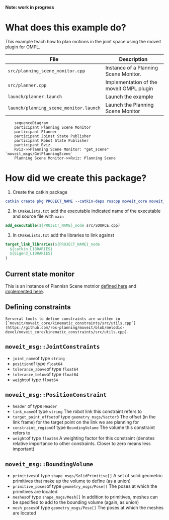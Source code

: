 **Note: work in progress**
# What does this example do?

This example teach how to plan motions in the joint space using the moveit plugin for OMPL.

| File | Description |
| ---- | ----------- |
| `src/planning_scene_monitor.cpp` | Instance of a Planning Scene Monitor. |
| `src/planner.cpp` | Implementation of the moveit OMPL plugin |
| `launch/planner.launch` | Launch the example|
| `launch/planning_scene_monitor.launch` | Launch the Planning Scene Monitor|



```mermaid
    sequenceDiagram
    participant Planning Scene Monitor
    participant Planner
    participant Joinst State Publisher
    participant Robot State Publisher
    participant Rviz
    Rviz->>Planning Scene Monitor: "get_scene" `moveit_msgs/GetPlanningScene` 
    Planning Scene Monitor->>Rviz: Planning Scene 
```

# How did we create this package?

1. Create the catkin package
```CMake
catkin create pkg PROJECT_NAME --catkin-deps roscpp moveit_core moveit_ros_planning_interface --system-deps Eigen3
```

2. In `CMakeLists.txt` add the executable indicated name of the executable and source file with `main`
```CMake
add_executable(${PROJECT_NAME}_node src/SOURCE.cpp)
```
3. In `CMakeLists.txt` add the libraries to link against
```CMake
target_link_libraries(${PROJECT_NAME}_node
  ${catkin_LIBRARIES}
  ${Eigen3_LIBRARIES}
)
```
## Current state monitor
This is an instance of Plannisn Scene motnior [defined here](https://github.com/ros-planning/moveit/blob/melodic-devel/moveit_ros/planning/planning_scene_monitor/include/moveit/planning_scene_monitor/current_state_monitor.h) and [implemented here](https://github.com/ros-planning/moveit/blob/melodic-devel/moveit_ros/planning/planning_scene_monitor/src/current_state_monitor.cpp).


## Defining constraints
    
    Serveral tools to define constraints are written in [`moveit/moveit_core/kinematic_constraints/src/utils.cpp`](https://github.com/ros-planning/moveit/blob/melodic-devel/moveit_core/kinematic_constraints/src/utils.cpp).

## `moveit_msg::JointConstraints`

- `joint_name`of type `string`
- `position`of type `float64`
- `tolerance_above`of type `float64`
- `tolerance_below`of type `float64`
- `weight`of type `float64`

## `moveit_msg::PositionConstraint`

- `header` of type `Header`
- `link_name`of type `string` The robot link this constraint refers to
- `target_point_offset`of type `geometry_msgs/Vector3` The offset (in the link frame) for the target point on the link we are planning for
- `constraint_region`of type `BoundingVolume` The volume this constraint refers to 
- `weight`of type `float64` A weighting factor for this constraint (denotes relative importance to other constraints. Closer to zero means less important)

## `moveit_msg::BoundingVolume`

- `primitives`of type `shape_msgs/SolidPrimitive[]` A set of solid geometric primitives that make up the volume to define (as a union)
- `primitive_poses`of type `geometry_msgs/Pose[]` The poses at which the primitives are located
- `meshes`of type `shape_msgs/Mesh[]` In addition to primitives, meshes can be specified to add to the bounding volume (again, as union)
- `mesh_poses`of type `geometry_msgs/Pose[]` The poses at which the meshes are located


